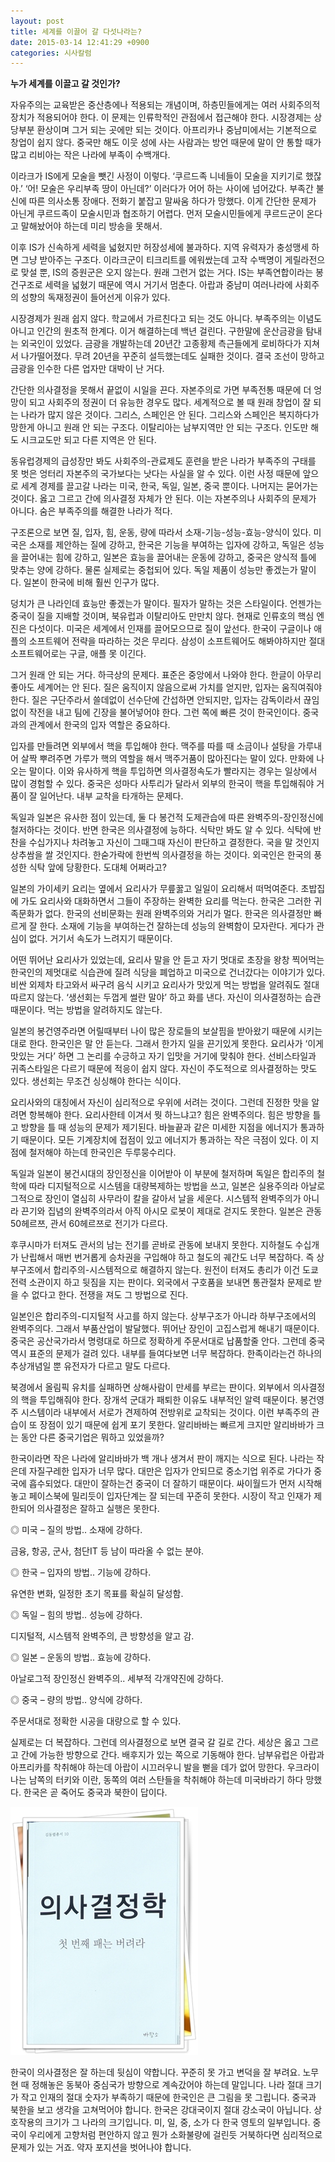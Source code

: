```yaml
---
layout: post
title: 세계를 이끌어 갈 다섯나라는?
date: 2015-03-14 12:41:29 +0900
categories: 시사칼럼
---
```

**누가 세계를 이끌고 갈 것인가?** 

  


자유주의는 교육받은 중산층에나 적용되는 개념이며, 하층민들에게는 여러 사회주의적 장치가 적용되어야 한다. 이 문제는 인류학적인 관점에서 접근해야 한다. 시장경제는 상당부분 환상이며 그거 되는 곳에만 되는 것이다. 아프리카나 중남미에서는 기본적으로 창업이 쉽지 않다. 중국만 해도 이웃 성에 사는 사람과는 방언 때문에 말이 안 통할 때가 많고 리비아는 작은 나라에 부족이 수백개다. 

  


이라크가 IS에게 모술을 뺏긴 사정이 이렇다. ‘쿠르드족 니네들이 모술을 지키기로 했잖아.’ ‘어! 모술은 우리부족 땅이 아닌데?’ 이러다가 어어 하는 사이에 넘어갔다. 부족간 불신에 따른 의사소통 장애다. 전화기 붙잡고 말싸움 하다가 망했다. 이게 간단한 문제가 아닌게 쿠르드족이 모술시민과 협조하기 어렵다. 먼저 모술시민들에게 쿠르드군이 온다고 말해놨어야 하는데 미리 방송을 못해서.

  


이후 IS가 신속하게 세력을 넓혔지만 허장성세에 불과하다. 지역 유력자가 충성맹세 하면 그냥 받아주는 구조다. 이라크군이 티크리트를 에워쌌는데 고작 수백명이 게릴라전으로 맞설 뿐, IS의 증원군은 오지 않는다. 원래 그런거 없는 거다. IS는 부족연합이라는 봉건구조로 세력을 넓혔기 때문에 역시 거기서 멈춘다. 아랍과 중남미 여러나라에 사회주의 성향의 독재정권이 들어선게 이유가 있다. 

  


시장경제가 원래 쉽지 않다. 학교에서 가르친다고 되는 것도 아니다. 부족주의는 이념도 아니고 인간의 원초적 한계다. 이거 해결하는데 백년 걸린다. 구한말에 운산금광을 탐내는 외국인이 있었다. 금광을 개발하는데 20년간 고종황제 측근들에게 로비하다가 지쳐서 나가떨어졌다. 무려 20년을 꾸준히 설득했는데도 실패한 것이다. 결국 조선이 망하고 금광을 인수한 다른 업자만 대박이 난 거다. 

  


간단한 의사결정을 못해서 끝없이 시일을 끈다. 자본주의로 가면 부족전통 때문에 더 엉망이 되고 사회주의 정권이 더 유능한 경우도 많다. 세계적으로 볼 때 원래 창업이 잘 되는 나라가 많지 않은 것이다. 그리스, 스페인은 안 된다. 그리스와 스페인은 복지하다가 망한게 아니고 원래 안 되는 구조다. 이탈리아는 남부지역만 안 되는 구조다. 인도만 해도 시크교도만 되고 다른 지역은 안 된다. 

  


동유럽경제의 급성장만 봐도 사회주의-관료제도 훈련을 받은 나라가 부족주의 구태를 못 벗은 엉터리 자본주의 국가보다는 낫다는 사실을 알 수 있다. 이런 사정 때문에 앞으로 세계 경제를 끌고갈 나라는 미국, 한국, 독일, 일본, 중국 뿐이다. 나머지는 묻어가는 것이다. 옳고 그르고 간에 의사결정 자체가 안 된다. 이는 자본주의나 사회주의 문제가 아니다. 숨은 부족주의를 해결한 나라가 적다. 

  


구조론으로 보면 질, 입자, 힘, 운동, 량에 따라서 소재-기능-성능-효능-양식이 있다. 미국은 소재를 제안하는 질에 강하고, 한국은 기능을 부여하는 입자에 강하고, 독일은 성능을 끌어내는 힘에 강하고, 일본은 효능을 끌어내는 운동에 강하고, 중국은 양식적 틀에 맞추는 양에 강하다. 물론 실제로는 중첩되어 있다. 독일 제품이 성능만 좋겠는가 말이다. 일본이 한국에 비해 훨씬 인구가 많다. 

  


덩치가 큰 나라인데 효능만 좋겠는가 말이다. 필자가 말하는 것은 스타일이다. 언젠가는 중국이 질을 지배할 것이며, 북유럽과 이탈리아도 만만치 않다. 현재로 인류호의 핵심 엔진은 다섯이다. 미국은 세계에서 인재를 끌어모으므로 질이 앞선다. 한국이 구글이나 애플의 소프트웨어 전략을 따라하는 것은 무리다. 삼성이 소프트웨어도 해봐야하지만 절대 소프트웨어로는 구글, 애플 못 이긴다. 

  


그거 원래 안 되는 거다. 하극상의 문제다. 표준은 중앙에서 나와야 한다. 한글이 아무리 좋아도 세계어는 안 된다. 질은 움직이지 않음으로써 가치를 얻지만, 입자는 움직여줘야 한다. 질은 구단주라서 쓸데없이 선수단에 간섭하면 안되지만, 입자는 감독이라서 끊임없이 작전을 내고 팀에 긴장을 불어넣어야 한다. 그런 쪽에 빠른 것이 한국인이다. 중국과의 관계에서 한국의 입자 역할은 중요하다. 

  


입자를 만들려면 외부에서 핵을 투입해야 한다. 맥주를 따를 때 소금이나 설탕을 가루내어 살짝 뿌려주면 가루가 핵의 역할을 해서 맥주거품이 많아진다는 말이 있다. 만화에 나오는 말이다. 이와 유사하게 핵을 투입하면 의사결정속도가 빨라지는 경우는 일상에서 많이 경험할 수 있다. 중국은 성마다 사투리가 달라서 외부의 한국이 핵을 투입해줘야 거품이 잘 일어난다. 내부 교착을 타개하는 문제다. 

  


독일과 일본은 유사한 점이 있는데, 둘 다 봉건적 도제관습에 따른 완벽주의-장인정신에 철저하다는 것이다. 반면 한국은 의사결정에 능하다. 식탁만 봐도 알 수 있다. 식탁에 반찬을 수십가지나 차려놓고 자신이 그때그때 자신이 판단하고 결정한다. 국을 말 것인지 상추쌈을 쌀 것인지다. 한숟가락에 한번씩 의사결정을 하는 것이다. 외국인은 한국의 풍성한 식탁 앞에 당황한다. 도대체 어쩌라고? 

  


일본의 가이세키 요리는 옆에서 요리사가 무릎꿇고 일일이 요리해서 떠먹여준다. 초밥집에 가도 요리사와 대화하면서 그들이 주장하는 완벽한 요리를 먹는다. 한국은 그러한 귀족문화가 없다. 한국의 선비문화는 원래 완벽주의와 거리가 멀다. 한국은 의사결정만 빠르게 잘 한다. 소재에 기능을 부여하는건 잘하는데 성능의 완벽함이 모자란다. 게다가 관심이 없다. 거기서 속도가 느려지기 때문이다. 

  


어떤 뛰어난 요리사가 있었는데, 요리사 말을 안 듣고 자기 멋대로 초장을 왕창 찍어먹는 한국인의 제멋대로 식습관에 질려 식당을 폐업하고 미국으로 건너갔다는 이야기가 있다. 비싼 외제차 타고와서 싸구려 음식 시키고 요리사가 맛있게 먹는 방법을 알려줘도 절대 따르지 않는다. ‘생선회는 두껍게 썰란 말야’ 하고 화를 낸다. 자신이 의사결정하는 습관 때문이다. 먹는 방법을 알려하지도 않는다. 

  


일본의 봉건영주라면 어릴때부터 나이 많은 장로들의 보살핌을 받아왔기 때문에 시키는대로 한다. 한국인은 말 안 듣는다. 그래서 한가지 일을 끈기있게 못한다. 요리사가 ‘이게 맛있는 거다’ 하면 그 논리를 수긍하고 자기 입맛을 거기에 맞춰야 한다. 선비스타일과 귀족스타일은 다르기 때문에 적응이 쉽지 않다. 자신이 주도적으로 의사결정하는 맛도 있다. 생선회는 무조건 싱싱해야 한다는 식이다.

  


요리사와의 대칭에서 자신이 심리적으로 우위에 서려는 것이다. 그런데 진정한 맛을 알려면 항복해야 한다. 요리사한테 이겨서 뭣 하느냐고? 힘은 완벽주의다. 힘은 방향을 틀고 방향을 틀 때 성능의 문제가 제기된다. 바늘끝과 같은 미세한 지점을 에너지가 통과하기 때문이다. 모든 기계장치에 접점이 있고 에너지가 통과하는 작은 극점이 있다. 이 지점에 철저해야 하는데 한국인은 두루뭉수리다. 

  


독일과 일본이 봉건시대의 장인정신을 이어받아 이 부분에 철저하며 독일은 합리주의 철학에 따라 디지털적으로 시스템을 대량복제하는 방법을 쓰고, 일본은 실용주의라 아날로그적으로 장인이 열심히 사무라이 칼을 갈아서 날을 세운다. 시스템적 완벽주의가 아니라 끈기와 집념의 완벽주의라서 아직 아시모 로봇이 제대로 걷지도 못한다. 일본은 관동 50헤르쯔, 관서 60헤르쯔로 전기가 다르다. 

  


후쿠시마가 터져도 관서의 남는 전기를 곧바로 관동에 보내지 못한다. 지하철도 수십개가 난립해서 매번 번거롭게 승차권을 구입해야 하고 철도의 궤간도 너무 복잡하다. 즉 상부구조에서 합리주의-시스템적으로 해결하지 않는다. 원전이 터져도 총리가 이건 도쿄전력 소관이지 하고 뒷짐을 지는 판이다. 외국에서 구호품을 보내면 통관절차 문제로 받을 수 없다고 한다. 전쟁을 져도 그 방법으로 진다.

  


일본인은 합리주의-디지털적 사고를 하지 않는다. 상부구조가 아니라 하부구조에서의 완벽주의다. 그래서 부품산업이 발달했다. 뛰어난 장인이 고집스럽게 해내기 때문이다. 중국은 공산국가라서 명령대로 하므로 정확하게 주문서대로 납품할줄 안다. 그런데 중국 역시 표준의 문제가 걸려 있다. 내부를 들여다보면 너무 복잡하다. 한족이라는건 하나의 추상개념일 뿐 유전자가 다르고 말도 다르다.

  


북경에서 올림픽 유치를 실패하면 상해사람이 만세를 부르는 판이다. 외부에서 의사결정의 핵을 투입해줘야 한다. 장개석 군대가 패퇴한 이유도 내부적인 알력 때문이다. 봉건영주 시스템이라 내부에서 서로가 견제하여 전방위로 교착되는 것이다. 이런 부족주의 관습이 또 장점이 있기 때문에 쉽게 포기 못한다. 알리바바는 빠르게 크지만 알리바바가 크는 동안 다른 중국기업은 뭐하고 있었을까?

  


한국이라면 작은 나라에 알리바바가 백 개나 생겨서 판이 깨지는 식으로 된다. 나라는 작은데 자질구레한 입자가 너무 많다. 대만은 입자가 안되므로 중소기업 위주로 가다가 중국에 흡수되었다. 대만이 잘하는건 중국이 더 잘하기 때문이다. 싸이월드가 먼저 시작해놓고 페이스북에 밀리듯이 입자단계는 잘 되는데 꾸준히 못한다. 시장이 작고 인재가 제한되어 의사결정은 잘하고 실행은 못한다. 

  


◎ 미국 – 질의 방법.. 소재에 강하다.   
      
금융, 항공, 군사, 첨단IT 등 남이 따라올 수 없는 분야. 

  


◎ 한국 – 입자의 방법.. 기능에 강하다.  
      
유연한 변화, 일정한 초기 목표를 확실히 달성함. 

  


◎ 독일 – 힘의 방법.. 성능에 강하다.  
      
디지털적, 시스템적 완벽주의, 큰 방향성을 알고 감. 

  


◎ 일본 – 운동의 방법.. 효능에 강하다.  
      
아날로그적 장인정신 완벽주의.. 세부적 각개약진에 강하다. 

  


◎ 중국 – 량의 방법.. 양식에 강하다.  
      
주문서대로 정확한 시공을 대량으로 할 수 있다. 

  


실제로는 더 복잡하다. 그런데 의사결정으로 보면 결국 갈 길로 간다. 세상은 옳고 그르고 간에 가능한 방향으로 간다. 배후지가 있는 쪽으로 기동해야 한다. 남부유럽은 아랍과 아프리카를 착취해야 하는데 아랍이 시끄러우니 발을 뻗을 데가 없어 망한다. 우크라이나는 남쪽의 터키와 이란, 동쪽의 여러 스탄들을 착취해야 하는데 미국바라기 하다 망했다. 한국은 곧 죽어도 중국과 북한이 답이다.

  



 <img src="files/attach/images/199/135/573/111.JPG" alt="111.JPG" width="300" height="397" /> 

  


한국이 의사결정은 잘 하는데 뒷심이 약합니다. 꾸준히 못 가고 변덕을 잘 부려요. 노무현 때 정해놓은 동북아 중심국가 방향으로 계속갔어야 하는데 말입니다. 나라 절대 크기가 작고 인재의 절대 숫자가 부족하기 때문에 한국인은 큰 그림을 못 그립니다. 중국과 북한을 보고 생각을 고쳐먹어야 합니다. 한국은 강대국이지 절대 강소국이 아닙니다. 상호작용의 크기가 그 나라의 크기입니다. 미, 일, 중, 소가 다 한국 영토의 일부입니다. 중국이 우리에게 고향처럼 편안하지 않고 뭔가 소화불량에 걸린듯 거북하다면 심리적으로 문제가 있는 거죠. 약자 포지션을 벗어나야 합니다.